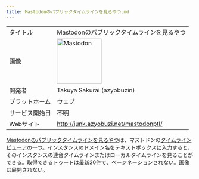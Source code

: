 ```yaml
---
title: Mastodonのパブリックタイムラインを見るやつ.md
---
```

<div>

|                |                                                                                                                                                                                                                                                                                                        |
|----------------|--------------------------------------------------------------------------------------------------------------------------------------------------------------------------------------------------------------------------------------------------------------------------------------------------------|
| タイトル       | Mastodonのパブリックタイムラインを見るやつ                                                                                                                                                                                                                                                             |
| 画像           | [<img src="/images/thumb/0/00/Mastodon_logo.png/120px-Mastodon_logo.png" srcset="/images/thumb/0/00/Mastodon_logo.png/180px-Mastodon_logo.png 1.5x, /images/0/00/Mastodon_logo.png 2x" width="120" height="120" alt="Mastodon" />](/%E3%83%95%E3%82%A1%E3%82%A4%E3%83%AB:Mastodon_logo.png "Mastodon") |
| 開発者         | Takuya Sakurai (azyobuzin)                                                                                                                                                                                                                                                                             |
| プラットホーム | ウェブ                                                                                                                                                                                                                                                                                                 |
| サービス開始日 | 不明                                                                                                                                                                                                                                                                                                   |
| Webサイト      | <a href="http://junk.azyobuzi.net/mastodonptl/" rel="nofollow">http://junk.azyobuzi.net/mastodonptl/</a>                                                                                                                                                                                               |

  
<a href="http://junk.azyobuzi.net/mastodonptl/" rel="nofollow">Mastodonのパブリックタイムラインを見るやつ</a>は、マストドンの[タイムラインビューア](/%E3%82%BF%E3%82%A4%E3%83%A0%E3%83%A9%E3%82%A4%E3%83%B3%E3%83%93%E3%83%A5%E3%83%BC%E3%82%A2 "タイムラインビューア")の一つ。インスタンスのドメイン名をテキストボックスに入力すると、そのインスタンスの連合タイムラインまたはローカルタイムラインを見ることができる。取得できるトゥートは最新20件で、ページネーションされない。画像は展開されない。

</div>
